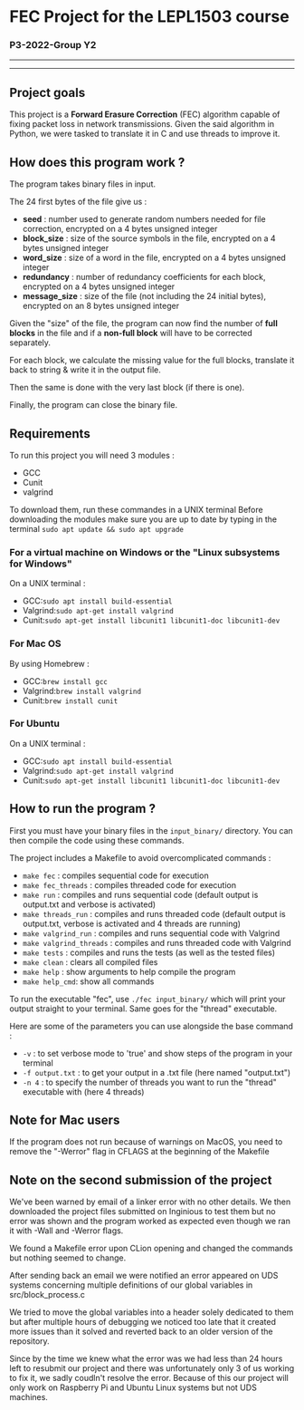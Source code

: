 # FEC Project for the LEPL1503 course

### P3-2022-Group Y2

---
---
## Project goals

This project is a **Forward Erasure Correction** (FEC) algorithm capable of fixing packet loss in network transmissions.
Given the said algorithm in Python, we were tasked to translate it in C and use threads to improve it.
## How does this program work ?

The program takes binary files in input.

The 24 first bytes of the file give us :
- **seed** : number used to generate random numbers needed for file correction, encrypted on a 4 bytes unsigned integer
- **block_size** : size of the source symbols in the file, encrypted on a 4 bytes unsigned integer
- **word_size** : size of a word in the file, encrypted on a 4 bytes unsigned integer
- **redundancy** : number of redundancy coefficients for each block, encrypted on a 4 bytes unsigned integer
- **message_size** : size of the file (not including the 24 initial bytes), encrypted on an 8 bytes unsigned integer

Given the "size" of the file, the program can now find the number of **full blocks** in the file and if a **non-full block** will have to be corrected separately.

For each block, we calculate the missing value for the full blocks, translate it back to string & write it in the output file.

Then the same is done with the very last block (if there is one).

Finally, the program can close the binary file.
## Requirements

To run this project you will need 3 modules :
- GCC
- Cunit
- valgrind

To download them, run these commandes in a UNIX terminal
Before downloading the modules make sure you are up to date by typing in the terminal `sudo apt update && sudo apt upgrade`
### For a virtual machine on Windows or the "Linux subsystems for Windows"

On a UNIX terminal :
- GCC:`sudo apt install build-essential`
- Valgrind:`sudo apt-get install valgrind`
- Cunit:`sudo apt-get install libcunit1 libcunit1-doc libcunit1-dev`
### For Mac OS

By using Homebrew :
- GCC:`brew install gcc`
- Valgrind:`brew install valgrind`
- Cunit:`brew install cunit`
### For Ubuntu

On a UNIX terminal :
- GCC:`sudo apt install build-essential`
- Valgrind:`sudo apt-get install valgrind`
- Cunit:`sudo apt-get install libcunit1 libcunit1-doc libcunit1-dev`
## How to run the program ?

First you must have your binary files in the `input_binary/` directory.
You can then compile the code using these commands.

The project includes a Makefile to avoid overcomplicated commands :
- `make fec` : compiles sequential code for execution
- `make fec_threads` : compiles threaded code for execution
- `make run` : compiles and runs sequential code (default output is output.txt and verbose is activated)
- `make threads_run` : compiles and runs threaded code (default output is output.txt, verbose is activated and 4 threads are running)
- `make valgrind_run` : compiles and runs sequential code with Valgrind
- `make valgrind_threads` : compiles and runs threaded code with Valgrind
- `make tests` : compiles and runs the tests (as well as the tested files)
- `make clean` : clears all compiled files
- `make help` : show arguments to help compile the program
- `make help_cmd`: show all commands

To run the executable "fec", use `./fec input_binary/` which will print your output straight to your terminal.
Same goes for the "thread" executable.

Here are some of the parameters you can use alongside the base command :
- `-v` : to set verbose mode to 'true' and show steps of the program in your terminal
- `-f output.txt` : to get your output in a .txt file (here named "output.txt")
- `-n 4` : to specify the number of threads you want to run the "thread" executable with (here 4 threads)
## Note for Mac users

If the program does not run because of warnings on MacOS, you need to remove the "-Werror" flag in CFLAGS at the beginning of the Makefile
## Note on the second submission of the project

We've been warned by email of a linker error with no other details. We then downloaded the project files submitted on Inginious to test them but no error was shown and the program worked as expected even though we ran it with -Wall and -Werror flags.

We found a Makefile error upon CLion opening and changed the commands but nothing seemed to change.

After sending back an email we were notified an error appeared on UDS systems concerning multiple definitions of our global variables in src/block_process.c

We tried to move the global variables into a header solely dedicated to them but after multiple hours of debugging we noticed too late that it created more issues than it solved and reverted back to an older version of the repository.

Since by the time we knew what the error was we had less than 24 hours left to resubmit our project and there was unfortunately only 3 of us working to fix it, we sadly coudln't resolve the error. Because of this our project will only work on Raspberry Pi and Ubuntu Linux systems but not UDS machines.
